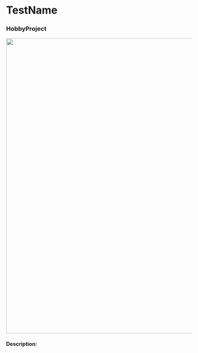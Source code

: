 # TestName
### HobbyProject

<img src="https://github.com/user-attachments/assets/dca3bb61-ae55-4c6e-9bc2-7d8ce8b3c907" width="800" />

#### Description:
> 
